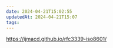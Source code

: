 ```yaml
---
date: 2024-04-21T15:02:55
updatedAt: 2024-04-21T15:07
tags: 
---
```

https://ijmacd.github.io/rfc3339-iso8601/